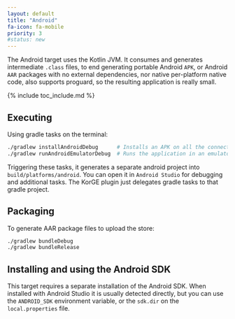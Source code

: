 ```yaml
---
layout: default
title: "Android"
fa-icon: fa-mobile
priority: 3
#status: new
---
```


The Android target uses the Kotlin JVM. It consumes and generates intermediate `.class` files,
to end generating portable Android `APK`, or Android `AAR` packages
with no external dependencies, nor native per-platform native code, also supports
proguard, so the resulting application is really small.


{% include toc_include.md %}

## Executing

Using gradle tasks on the terminal:

```bash
./gradlew installAndroidDebug      # Installs an APK on all the connected devices
./gradlew runAndroidEmulatorDebug  # Runs the application in an emulator
```

Triggering these tasks, it generates a separate android project into `build/platforms/android`.
You can open it in `Android Studio` for debugging and additional tasks. The KorGE plugin just
delegates gradle tasks to that gradle project.

## Packaging

To generate AAR package files to upload the store:

```bash
./gradlew bundleDebug
./gradlew bundleRelease
```

## Installing and using the Android SDK

This target requires a separate installation of the Android SDK.
When installed with Android Studio it is usually detected directly, but you can use
the `ANDROID_SDK` environment variable, or the `sdk.dir` on the `local.properties` file.

